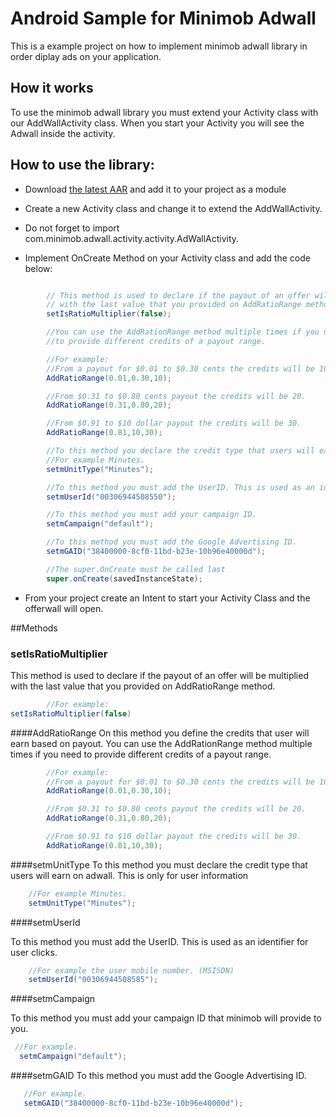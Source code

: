# Android Sample for Minimob Adwall

This is a example project on how to implement minimob adwall library
 in order diplay ads on your application.

## How it works

To use the minimob adwall library you must extend your Activity class with our AddWallActivity class.
When you start your Activity you will see the Adwall inside the activity.


## How to use the library:

- Download [the latest AAR][1] and add it to your project as a module

- Create a new Activity class and change it to extend the AddWallActivity.

- Do not forget to import com.minimob.adwall.activity.activity.AdWallActivity.

- Implement OnCreate Method on your Activity class and add the code below:

```groovy

        // This method is used to declare if the payout of an offer will be multiplied
        // with the last value that you provided on AddRatioRange method.
        setIsRatioMultiplier(false);

        //You can use the AddRationRange method multiple times if you need
        //to provide different credits of a payout range.

        //For example:
        //From a payout for $0.01 to $0.30 cents the credits will be 10.
        AddRatioRange(0.01,0.30,10);

        //From $0.31 to $0.80 cents payout the credits will be 20.
        AddRatioRange(0.31,0.80,20);

        //From $0.91 to $10 dollar payout the credits will be 30.
        AddRatioRange(0.81,10,30);

        //To this method you declare the credit type that users will earn on adwall.
        //For example Minutes.
        setmUnitType("Minutes");

        //To this method you must add the UserID. This is used as an identifier for user clicks.
        setmUserId("00306944508550");

        //To this method you must add your campaign ID.
        setmCampaign("default");

        //To this method you must add the Google Advertising ID.
        setmGAID("38400000-8cf0-11bd-b23e-10b96e40000d");

        //The super.OnCreate must be called last
        super.onCreate(savedInstanceState);
```

- From your project create an Intent to start your Activity Class and the offerwall will open.

##Methods

### setIsRatioMultiplier

This method is used to declare if the payout of an offer will be multiplied with the last value that you provided on AddRatioRange method.

```groovy
		//For example:
setIsRatioMultiplier(false)
```

####AddRatioRange
On this method you define the credits that user will earn based on payout.
You can use the AddRationRange method multiple times if you need
to provide different credits of a payout range.

```groovy
		//For example:
        //From a payout for $0.01 to $0.30 cents the credits will be 10.
        AddRatioRange(0.01,0.30,10);

        //From $0.31 to $0.80 cents payout the credits will be 20.
        AddRatioRange(0.31,0.80,20);

        //From $0.91 to $10 dollar payout the credits will be 30.
        AddRatioRange(0.81,10,30);
```

####setmUnitType
To this method you must declare the credit type that users will earn on adwall.
This is only for user information
```groovy
 	//For example Minutes.
  	setmUnitType("Minutes");
```
####setmUserId

To this method you must add the UserID. This is used as an identifier for user clicks.
```groovy
 	//For example the user mobile number. (MSISDN)
 	setmUserId("00306944508585");
```


####setmCampaign

To this method you must add your campaign ID that minimob will provide to you. 
```groovy
 //For example.
  setmCampaign("default");
```

####setmGAID
To this method you must add the Google Advertising ID.
```groovy
   //For example.
   setmGAID("38400000-8cf0-11bd-b23e-10b96e40000d");
```


[1]:https://github.com/shermanventures/minimob_adwall/raw/master/com.minimob.adwall/com.minimob.adwall.aar
